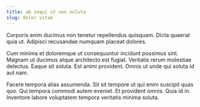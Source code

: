 ```yaml
---
title: ab sequi ut non soluta
slug: dolor vitae
---
```


Corporis enim ducimus non tenetur repellendus quisquam. Dicta quaerat quia ut. Adipisci recusandae numquam placeat dolores.

Cum minima et doloremque ut consequuntur incidunt possimus sint. Magnam ut ducimus atque architecto est fugiat. Veritatis rerum molestiae delectus. Eaque sit soluta. Est animi provident. Omnis ut unde qui soluta id aut nam.

Facere tempora alias assumenda. Sit sit tempore ut qui enim suscipit quas quo. Qui tempora commodi autem eveniet. Et provident omnis. Quia id in. Inventore labore voluptatem tempora veritatis minima soluta.
